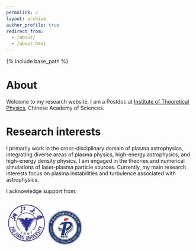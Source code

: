 ```yaml
---
permalink: /
layout: archive
author_profile: true
redirect_from: 
  - /about/
  - /about.html
---
```


{% include base_path %}

About
======
Welcome to my research website, I am a Postdoc at [Institute of Theoretical Physics](http://www.itp.ac.cn/), Chinese Academy of Sciences.

Research interests
=====

I primarily work in the cross-disciplinary domain of plasma astrophysics, integrating diverse areas of plasma physics, high-energy astrophysics, and high-energy density physics. I am engaged in the theories and numerical simulations of laser-plasma particle sources. Currently, my main research interests focus on plasma instabilities and turbulence associated with astrophysics.

I acknowledge support from:
<p align='left'>
<img src='/images/zju.jpg' width='110'>
<img src='/images/ITP.jpg' width='90'>
</p>

